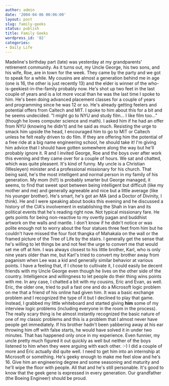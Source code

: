 ```yaml
---
author: admin
date: '2004-04-06 00:06:00'
layout: post
slug: family-geeks
status: publish
title: Family Geeks
wordpress_id: '82'
categories:
- Daily Life
---
```


Madeline's birthday part (late) was yesterday at my grandparents'
retirement community. As it turns out, my Uncle George, his two sons,
and his wife, Roe, are in town for the week. They came by the party and
we got to speak for a while. My cousins are almost a generation behind
me in age (one is 16, the other is just recently 13) and the elder is
winner of the who-is-geekiest-in-the-family probably now. He's shot up
two feet in the last couple of years and is a lot more vocal than he was
the last time I spoke to him. He's been doing advanced placement classes
for a couple of years and programming since he was 12 or so. He's
already getting feelers and potential offers from Caltech and MIT. I
spoke to him about this for a bit and he seems undecided. "I might go to
NYU and study film... I like film too..." (though he loves computer
science and math). I asked him if he had an offer from NYU (knowing he
didn't) and he said as much. Resisting the urge to smack him upside the
head, I encouraged him to go to MIT or Caltech unless he felt really
driven to do film. If they are offering him the potential of a free ride
at a big name engineering school, he should take it! I'm giving him
advice that I should have gotten somewhere along the way but he'll
probably ignore it. R and I invited George, Roe and the boys over after
work this evening and they came over for a couple of hours. We sat and
chatted, which was quite pleasent. It's kind of funny. My uncle is a
Christian (Wesleyen) minister and a professional missionary for his
church. That being said, he's the most intelligent and normal person in
my family of his generation. My mom (hi!!) is probably smarter but
George managed, it seems, to find that sweet spot between being
intelligent but difficult (like my mother and me) and generally
agreeable and nice but a little average (like his younger brother). He's
smart, he's got an MA (and a Doctor of Divinity, I think). He and I were
speaking about books this evening and he discussed a history of the
CIA's involvement in establishing the Shah in Iran and its political
events that he's reading right now. Not typical missionary fare. He gets
points for being non-reactive to my overtly pagan and buddhist artwork
on the walls and mantle. I don't know if he didn't notice or was polite
enough not to worry about the four statues three feet from him but he
couldn't have missed the four foot thangka of Mahakala on the wall or
the framed picture of the Tree of Life by the stairs. I generally get
the sense that he's willing to let things be and not feel the urge to
convert me that would set me off at him. I was always closest to his
little brother, Karl, who is only nine years older than me, but Karl's
tried to convert my brother away from paganism when Lee was a kid and
generally similar behavior at various points. I have a feeling that, if
I chose to cultivate it, I could easily be decent friends with my Uncle
George even though he lives on the other side of the country.
Intelligence and willingness to let people do their thing wins points
with me. In any case, I chatted a bit with my cousins, Eric and Evan, as
well. Eric, the older one, tried to pull a fast one and do a Microsoft
logic problem on me that a friend of his online had given him. It was a
basic exchange problem and I recognized the type of it but I declined to
play that game. Instead, I grabbed my little whiteboard and started
giving **him** some of my interview logic problems (including everyone
in the room in the process). The really scary thing is he almost
instantly recognized the basic nature of one of my classic problems and
this is a problem that I almost never have people get immediately. If
his brother hadn't been yabbering away at his ear throwing him off with
false starts, he would have solved it in under two minutes. That has
happened only once in my experience. Even funnier, my uncle pretty much
figured it out quickly as well but neither of the boys listened to him
when they were arguing with each other. :-) I did a couple of more and
Eric actually did quite well. I need to get him into an internship at
Microsoft or something. He's geeky enough to make me feel slow and he's
16. Give him an engineering degree and some seasoning and maturity and
he'll wipe the floor with people. All that and he's still personable.
It's good to know that the geek gene is expressed in every generation.
Our grandfather (the Boeing Engineer) should be proud.
